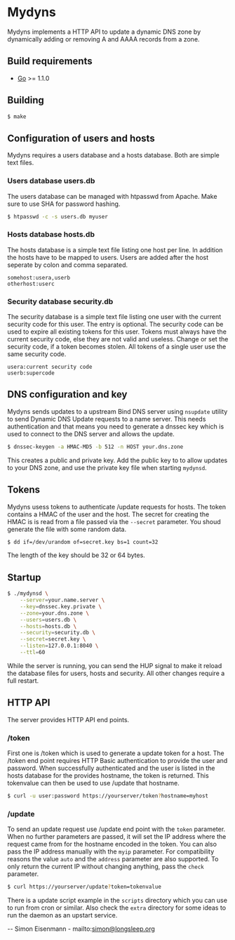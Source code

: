 Mydyns
==========

Mydyns implements a HTTP API to update a dynamic DNS zone by dynamically
adding or removing A and AAAA records from a zone.

## Build requirements

  - [Go](http://golang.org) >= 1.1.0

## Building

```bash
$ make
```

## Configuration of users and hosts

Mydyns requires a users database and a hosts database. Both are simple text
files.

### Users database users.db

The users database can be managed with htpasswd from Apache. Make sure to use
SHA for password hashing.

```bash
$ htpasswd -c -s users.db myuser
```

### Hosts database hosts.db

The hosts database is a simple text file listing one host per line. In
addition the hosts have to be mapped to users. Users are added after the host
seperate by colon and comma separated.

```
somehost:usera,userb
otherhost:userc
```

### Security database security.db

The security database is a simple text file listing one user with the current
security code for this user. The entry is optional. The security code can
be used to expire all existing tokens for this user. Tokens must always have
the current security code, else they are not valid and useless. Change or set
the security code, if a token becomes stolen. All tokens of a single user use
the same security code.

```
usera:current security code
userb:supercode
```

## DNS configuration and key

Mydyns sends updates to a upstream Bind DNS server using `nsupdate` utility to
send Dynamic DNS Update requests to a name server. This needs authentication
and that means you need to generate a dnssec key which is used to connect to
the DNS server and allows the update.

```bash
$ dnssec-keygen -a HMAC-MD5 -b 512 -n HOST your.dns.zone
```

This creates a public and private key. Add the public key to to allow updates
to your DNS zone, and use the private key file when starting `mydynsd`.

## Tokens

Mydyns usess tokens to authenticate /update requests for hosts. The token
contains a HMAC of the user and the host. The secret for creating the HMAC is
is read from a file passed via the `--secret` parameter. You shoud generate
the file with some random data.

```bash
$ dd if=/dev/urandom of=secret.key bs=1 count=32
```

The length of the key should be 32 or 64 bytes.

## Startup

```bash
$ ./mydynsd \
	--server=your.name.server \
	--key=dnssec.key.private \
	--zone=your.dns.zone \
	--users=users.db \
	--hosts=hosts.db \
	--security=security.db \
	--secret=secret.key \
	--listen=127.0.0.1:8040 \
	--ttl=60
```

While the server is running, you can send the HUP signal to make it reload the
database files for users, hosts and security. All other changes require a full
restart.

## HTTP API

The server provides HTTP API end points.

### /token

First one is /token which is used to generate a update token for a host. The
/token end point requires HTTP Basic authentication to provide the user and
password. When successfully authenticated and the user is listed in the hosts
database for the provides hostname, the token is returned. This tokenvalue can
then be used to use /update that hostname.

```bash
$ curl -u user:password https://yourserver/token?hostname=myhost
```

### /update

To send an update request use /update end point with the `token` parameter.
When no further parameters are passed, it will set the IP address where the
request came from for the hostname encoded in the token. You can also pass
the IP address manually with the `myip` parameter. For compatibility reasons
the value `auto` and the `address` parameter are also supported. To only
return the current IP without changing anything, pass the `check` parameter.

```bash
$ curl https://yourserver/update?token=tokenvalue
```

There is a update script example in the `scripts` directory which you can
use to run from cron or similar. Also check the `extra` directory for some
ideas to run the daemon as an upstart service.

--
Simon Eisenmann - mailto:simon@longsleep.org
